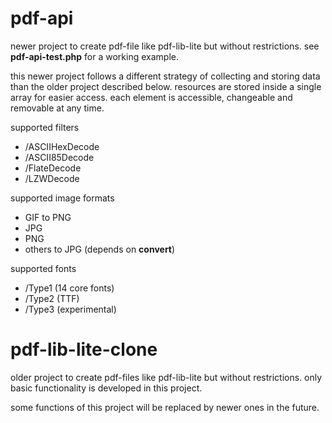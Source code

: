 # pdf-api

newer project to create pdf-file like pdf-lib-lite but without restrictions.
see **pdf-api-test.php** for a working example.

this newer project follows a different strategy of collecting and storing data than the older project described below.
resources are stored inside a single array for easier access.
each element is accessible, changeable and removable at any time.

supported filters
* /ASCIIHexDecode
* /ASCII85Decode
* /FlateDecode
* /LZWDecode

supported image formats
* GIF to PNG
* JPG
* PNG
* others to JPG (depends on **convert**)

supported fonts
* /Type1 (14 core fonts)
* /Type2 (TTF)
* /Type3 (experimental)

# pdf-lib-lite-clone

older project to create pdf-files like pdf-lib-lite but without restrictions.
only basic functionality is developed in this project.

some functions of this project will be replaced by newer ones in the future.
